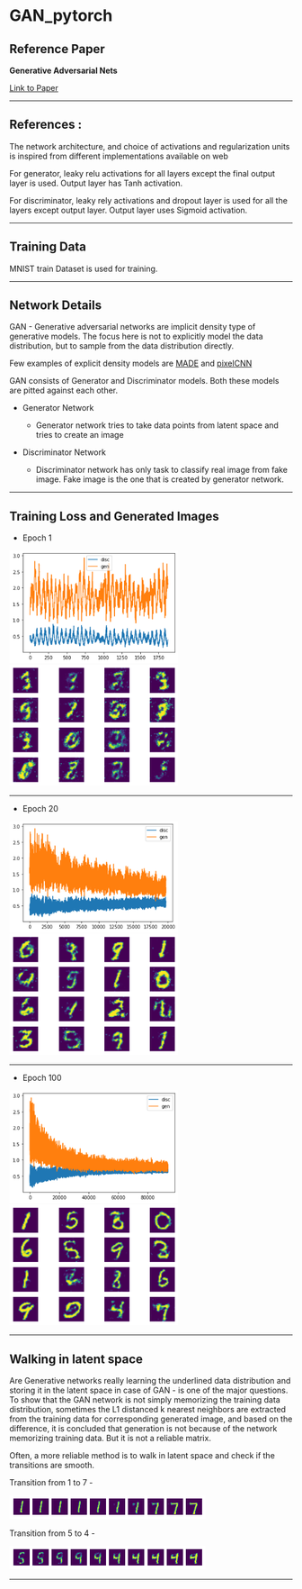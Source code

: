 # GAN_pytorch

## Reference Paper

**Generative Adversarial Nets** 

[Link to Paper](https://arxiv.org/pdf/1406.2661.pdf)

---

## References : 

The network architecture, and choice of activations and regularization units is inspired from different implementations available on web

For generator, leaky relu activations for all layers except the final output layer is used. Output layer has Tanh activation. 

For discriminator, leaky rely activations and dropout layer is used for all the layers except output layer. Output layer uses Sigmoid activation. 

--- 

## Training Data

MNIST train Dataset is used for training. 

--- 

## Network Details

GAN - Generative adversarial networks are implicit density type of generative models. The focus here is not to explicitly model the data distribution, but to sample from the data distribution directly. 

Few examples of explicit density models are [MADE](https://github.com/pranayKD/MADE_pytorch) and [pixelCNN](https://github.com/pranayKD/basic_pixel_cnn_pytorch)

GAN consists of Generator and Discriminator models. Both these models are pitted against each other. 

* Generator Network
  * Generator network tries to take data points from latent space and tries to create an image

* Discriminator Network
  * Discriminator network has only task to classify real image from fake image. Fake image is the one that is created by generator network. 



----
## Training Loss and Generated Images

* Epoch 1
<p float="left">
  <img src="Images/epoch_1_loss.png" width="300" /> 
  <img src="Images/epoch_1_digits.png" width="300" /> 
</p>

---
* Epoch 20
<p float="left">
  <img src="Images/epoch_20_loss.png" width="300" /> 
  <img src="Images/epoch_20_digits.png" width="300" /> 
</p>

---

* Epoch 100

<p float="left">
  <img src="Images/epoch_100_loss.png" width="300" /> 
  <img src="Images/epoch_100_digits.png" width="300" /> 
</p>

---

## Walking in latent space

Are Generative networks really learning the underlined data distribution and storing it in the latent space in case of GAN - is one of the major questions. To show that the GAN network is not simply memorizing the training data distribution, sometimes the L1 distanced k nearest neighbors are extracted from the training data for corresponding generated image, and based on the difference, it is concluded that generation is not because of the network memorizing training data. But it is not a reliable matrix. 

Often, a more reliable method is to walk in latent space and check if the transitions are smooth. 

Transition from 1 to 7 - 

<p float="left">
  <img src="Images/inter_1_7.png"  /> 
</p>

Transition from 5 to 4 - 

<p float="left">
  <img src="Images/inter_5_4.png"  /> 
</p>



----
